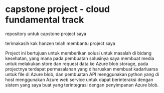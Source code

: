# capstone project - cloud fundamental track

repository untuk capstone project saya

terimakasih kak hanzen telah membantu project saya 

Project ini bertujuan untuk memberikan solusi untuk masalah di bidang kesehatan, yang mana pada pembuatan solusinya saya membuat media untuk melakukan store dan request data ke Azure blob storage, pada projectnya terdapat permasalahan yang diharuskan membuat kadarluarsa untuk file di Azure blob, dan pembuatan API menggunakan python yang di host menggunakan Azure web service untuk dapat berinteraksi dengan sistem yang saya buat yang terintegrasi dengan penyimpanan Azure blob.
